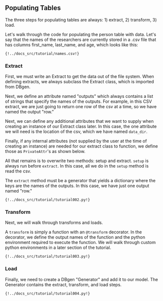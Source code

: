 ## Populating Tables

The three steps for populating tables are always: 1) extract, 2) transform, 3) load.

Let's walk through the code for populating the person table with data. Let's say
that the names of the researchers are currently stored in a .csv file that has
columns first_name, last_name, and age, which looks like this:

```
{!../docs_src/tutorial/names.csv!}
```

### Extract

First, we must write an Extract to get the data out of the file system. When defining extracts, we always subclass the Extract class, which is imported from DBgen.

Next, we define an attribute named "outputs" which always contains a list of strings that specify the names of the outputs. For example, in this CSV extract, we are just going to return one row of the csv at a time, so we have named the output "row."

Next, we can define any additional attributes that we want to supply when creating an instance of our Extract class later. In this case, the one attribute we will need is the location of the csv, which we have named `data_dir`.

Finally, if any internal attributes (not supplied by the user at the time of creating an instance) are needed for our extract class to function, we define those as `PrivateAttr`'s as shown below.

All that remains is to overwrite two methods: setup and extract. `setup` is always run before `extract`. In this case, all we do in the `setup` method is read the csv.

The `extract` method must be a generator that yields a dictionary where the keys are the names of the outputs. In this case, we have just one output named "row."

```python3
{!../docs_src/tutorial/tutorial002.py!}
```

### Transform

Next, we will walk through transforms and loads.

A `transform` is simply a function with an `@transform` decorator. In the decorator, we define the output names of the function and the python environment required to execute the function. We will walk through custom python environments in a later section of the tutorial.

```python3
{!../docs_src/tutorial/tutorial003.py!}
```

### Load

Finally, we need to create a DBgen "Generator" and add it to our model. The Generator contains the extract, transform, and load steps.

```python3
{!../docs_src/tutorial/tutorial004.py!}
```